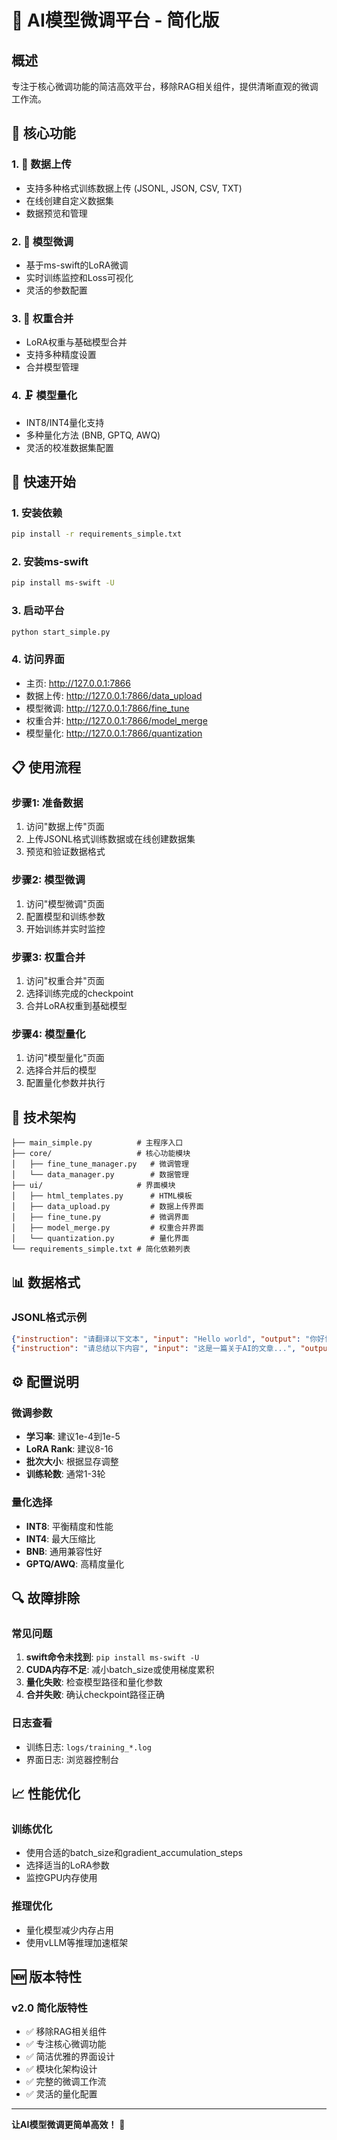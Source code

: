 # 🤖 AI模型微调平台 - 简化版

## 概述

专注于核心微调功能的简洁高效平台，移除RAG相关组件，提供清晰直观的微调工作流。

## 🎯 核心功能

### 1. 📁 数据上传
- 支持多种格式训练数据上传 (JSONL, JSON, CSV, TXT)
- 在线创建自定义数据集
- 数据预览和管理

### 2. 🚀 模型微调  
- 基于ms-swift的LoRA微调
- 实时训练监控和Loss可视化
- 灵活的参数配置

### 3. 🔗 权重合并
- LoRA权重与基础模型合并
- 支持多种精度设置
- 合并模型管理

### 4. 🗜️ 模型量化
- INT8/INT4量化支持
- 多种量化方法 (BNB, GPTQ, AWQ)
- 灵活的校准数据集配置

## 🚀 快速开始

### 1. 安装依赖
```bash
pip install -r requirements_simple.txt
```

### 2. 安装ms-swift
```bash
pip install ms-swift -U
```

### 3. 启动平台
```bash
python start_simple.py
```

### 4. 访问界面
- 主页: http://127.0.0.1:7866
- 数据上传: http://127.0.0.1:7866/data_upload
- 模型微调: http://127.0.0.1:7866/fine_tune
- 权重合并: http://127.0.0.1:7866/model_merge
- 模型量化: http://127.0.0.1:7866/quantization

## 📋 使用流程

### 步骤1: 准备数据
1. 访问"数据上传"页面
2. 上传JSONL格式训练数据或在线创建数据集
3. 预览和验证数据格式

### 步骤2: 模型微调
1. 访问"模型微调"页面
2. 配置模型和训练参数
3. 开始训练并实时监控

### 步骤3: 权重合并
1. 访问"权重合并"页面
2. 选择训练完成的checkpoint
3. 合并LoRA权重到基础模型

### 步骤4: 模型量化
1. 访问"模型量化"页面
2. 选择合并后的模型
3. 配置量化参数并执行

## 🔧 技术架构

```
├── main_simple.py          # 主程序入口
├── core/                   # 核心功能模块
│   ├── fine_tune_manager.py   # 微调管理
│   └── data_manager.py        # 数据管理
├── ui/                     # 界面模块
│   ├── html_templates.py      # HTML模板
│   ├── data_upload.py         # 数据上传界面
│   ├── fine_tune.py           # 微调界面
│   ├── model_merge.py         # 权重合并界面
│   └── quantization.py        # 量化界面
└── requirements_simple.txt # 简化依赖列表
```

## 📊 数据格式

### JSONL格式示例
```json
{"instruction": "请翻译以下文本", "input": "Hello world", "output": "你好世界"}
{"instruction": "请总结以下内容", "input": "这是一篇关于AI的文章...", "output": "文章总结了AI的发展历程..."}
```

## ⚙️ 配置说明

### 微调参数
- **学习率**: 建议1e-4到1e-5
- **LoRA Rank**: 建议8-16
- **批次大小**: 根据显存调整
- **训练轮数**: 通常1-3轮

### 量化选择
- **INT8**: 平衡精度和性能
- **INT4**: 最大压缩比
- **BNB**: 通用兼容性好
- **GPTQ/AWQ**: 高精度量化

## 🔍 故障排除

### 常见问题
1. **swift命令未找到**: `pip install ms-swift -U`
2. **CUDA内存不足**: 减小batch_size或使用梯度累积
3. **量化失败**: 检查模型路径和量化参数
4. **合并失败**: 确认checkpoint路径正确

### 日志查看
- 训练日志: `logs/training_*.log`
- 界面日志: 浏览器控制台

## 📈 性能优化

### 训练优化
- 使用合适的batch_size和gradient_accumulation_steps
- 选择适当的LoRA参数
- 监控GPU内存使用

### 推理优化
- 量化模型减少内存占用
- 使用vLLM等推理加速框架

## 🆕 版本特性

### v2.0 简化版特性
- ✅ 移除RAG相关组件
- ✅ 专注核心微调功能
- ✅ 简洁优雅的界面设计
- ✅ 模块化架构设计
- ✅ 完整的微调工作流
- ✅ 灵活的量化配置

---

**让AI模型微调更简单高效！** 🚀